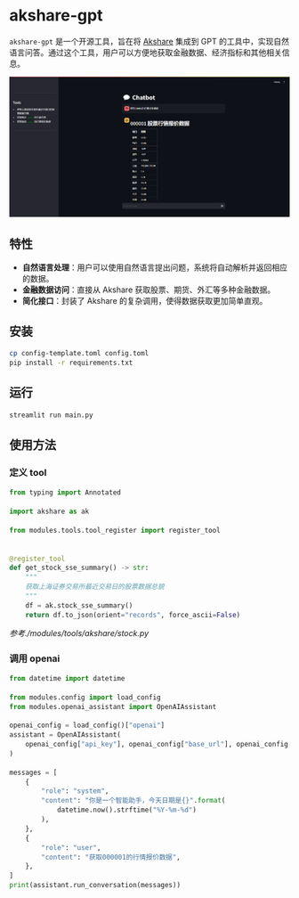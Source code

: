 # akshare-gpt

`akshare-gpt` 是一个开源工具，旨在将 [Akshare](https://akshare.readthedocs.io/) 集成到 GPT 的工具中，实现自然语言问答。通过这个工具，用户可以方便地获取金融数据、经济指标和其他相关信息。

![demo](./demo.png)

## 特性

- **自然语言处理**：用户可以使用自然语言提出问题，系统将自动解析并返回相应的数据。
- **金融数据访问**：直接从 Akshare 获取股票、期货、外汇等多种金融数据。
- **简化接口**：封装了 Akshare 的复杂调用，使得数据获取更加简单直观。

## 安装

```bash
cp config-template.toml config.toml
pip install -r requirements.txt
```

## 运行

```bash
streamlit run main.py
```

## 使用方法

### 定义 tool

```python
from typing import Annotated

import akshare as ak

from modules.tools.tool_register import register_tool


@register_tool
def get_stock_sse_summary() -> str:
    """
    获取上海证券交易所最近交易日的股票数据总貌
    """
    df = ak.stock_sse_summary()
    return df.to_json(orient="records", force_ascii=False)
```

*参考./modules/tools/akshare/stock.py*

### 调用 openai
```python
from datetime import datetime

from modules.config import load_config
from modules.openai_assistant import OpenAIAssistant

openai_config = load_config()["openai"]
assistant = OpenAIAssistant(
    openai_config["api_key"], openai_config["base_url"], openai_config["model"]
)

messages = [
    {
        "role": "system",
        "content": "你是一个智能助手，今天日期是{}".format(
            datetime.now().strftime("%Y-%m-%d")
        ),
    },
    {
        "role": "user",
        "content": "获取000001的行情报价数据",
    },
]
print(assistant.run_conversation(messages))
```